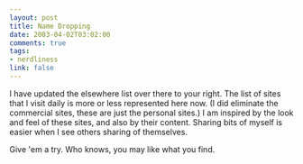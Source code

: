 ```yaml
--- 
layout: post
title: Name Dropping
date: 2003-04-02T03:02:00
comments: true
tags:
- nerdliness
link: false
---
```

I have updated the elsewhere list over there to your right. The list of sites that I visit daily is more or less represented here now. (I did eliminate the commercial sites, these are just the personal sites.) I am inspired by the look and feel of these sites, and also by their content. Sharing bits of myself is easier when I see others sharing of themselves.

Give 'em a try. Who knows, you may like what you find.
